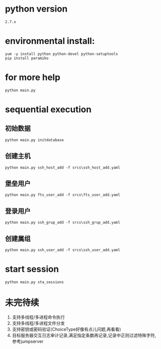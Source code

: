 # python version
    2.7.x

# environmental install:
    yum -y install python python-devel python-setuptools
    pip install paramiko

# for more help
    python main.py

# sequential execution
## 初始数据
    python main.py initdatabase
## 创建主机
    python main.py ssh_host_add -f srcs\ssh_host_add.yaml
## 堡垒用户
    python main.py fts_user_add -f srcs\fts_user_add.yaml
## 登录用户
    python main.py ssh_grup_add -f srcs\ssh_grup_add.yaml
## 创建属组
    python main.py ssh_user_add -f srcs\ssh_user_add.yaml

# start session
    python main.py sta_sessions

# 未完待续
1. 支持多线程/多进程命令执行
2. 支持多线程/多进程文件分发
3. 支持密钥或密码验证(ChoiceType好像有点儿问题,再看看)
4. 目标服务器交互日志审计记录,满足指定条数再记录,记录中正则过滤特殊字符,参考jumpserver